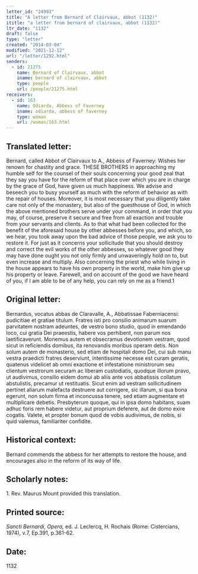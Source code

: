 ```yaml
---
letter_id: "24993"
title: "A letter from Bernard of Clairvaux, abbot (1132)"
ititle: "a letter from bernard of clairvaux, abbot (1132)"
ltr_date: "1132"
draft: false
type: "letter"
created: "2014-03-04"
modified: "2021-12-12"
url: "/letter/1292.html"
senders:
  - id: 21275
    name: Bernard of Clairvaux, abbot
    iname: bernard of clairvaux, abbot
    type: people
    url: /people/21275.html
receivers:
  - id: 163
    name: Odiarda, Abbess of Faverney
    iname: odiarda, abbess of faverney
    type: woman
    url: /woman/163.html
---
```

<h2> Translated letter:</h2>Bernard, called Abbot of Clairvaux to A., Abbess of Faverney:  Wishes her renown for chastity and grace.
	THESE BROTHERS in approaching my humble self for the counsel of their souls concerning your good zeal that they say you have for the reform of that place over which you are in charge by the grace of God, have given us much happiness.  We advise and beseech you to busy yourself as much with the reform of behavior as with the repair of houses.  Moreover, it is most necessary that you diligently take care not only of the monastery, but also of the guesthouse of God, in which the above mentioned brothers serve under your command, in order that you may, of course, preserve it secure and free from all exaction and trouble from your servants and clients.  As to that what had been collected for the benefit of the aforesaid house by other abbesses before you,  and which, so we hear, you took away upon the bad  advice of those people, we ask you to restore it.  For just as it concerns your sollicitude that you should destroy and correct the evil works of the other abbesses, so whatever good they may have done ought you not only firmly and unwaveringly hold on to, but even increase and multiply.  Also concerning the priest who while living in the house appears to have his own property in the world, make him give up his property or leave.  Farewell, and on account of the good we have heard of you, if I am able to be of any help, you can rely on me as a friend.1
<h2 class="mt-4"> Original letter:</h2>Bernardus, vocatus abbas de Claravalle, A., Abbatissae Faberniacensi: pudicitiae et gratiae titulum. 
Fratres isti pro consilio animarum suarum parvitatem nostram adeuntes, de vestro bono studio, quod in emendando loco, cui gratia Dei praeestis, habere vos perhibent, non parum nos laetificaverunt. Monemus autem et obsecramus devotionem vestram, quod sicut in reficiendis domibus, ita renovandis moribus operam detis. Non solum autem de monasterio, sed etiam de hospitali domo Dei, cui sub manu vestra praedicti fratres deserviunt, intentissime necesse est curam geratis, quatenus videlicet ab omni exactione et infestatione ministrorum seu clientum vestrorum securam ac liberam custodiatis, quodque illorum pravo, ut audivimus, consilio eidem domui ab aliis ante vos abbatissis collatum abstulistis, precamur ut restituatis. Sicut enim ad vestram sollicitudinem pertinet aliarum malefacta destruere aut corrigere, sic illarum, si qua bona egerunt, non solum firma et inconcussa tenere, sed etiam augmentare et multiplicare debetis. Presbyterum quoque, qui in ipsa domo habitans, suam adhuc foris rem habere videtur, aut proprium deferere, aut de domo exire cogatis.  Valete, et propter bonum quod de vobis audivimus, de nobis, si quid valemus, familiariter confidite.
<h2 class="mt-4"> Historical context:</h2>Bernard commends the abbess for her attempts to restore the house, and encourages also in the reform of its way of life.
<h2 class="mt-4"> Scholarly notes:</h2>1. Rev. Maurus Mount provided this translation.
<h2 class="mt-4"> Printed source:</h2><p><em>Sancti Bernardi, Opera,</em> ed. J. Leclercq, H. Rochais (Rome: Cistercians, 1974), v.7, Ep.391, p.361-62.</p><h2 class="mt-4"> Date:</h2>1132